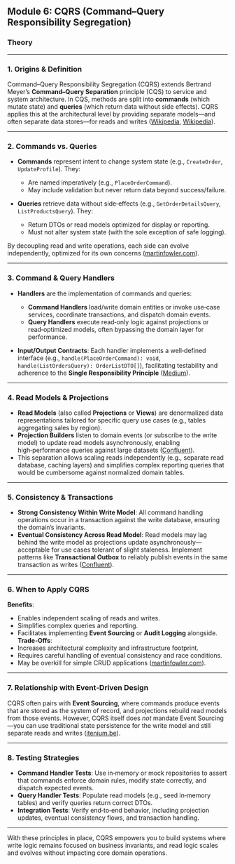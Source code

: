 ## Module 6: CQRS (Command–Query Responsibility Segregation)

### Theory

---

### 1. Origins & Definition

Command–Query Responsibility Segregation (CQRS) extends Bertrand Meyer’s **Command–Query Separation** principle (CQS) to service and system architecture. In CQS, methods are split into **commands** (which mutate state) and **queries** (which return data without side effects). CQRS applies this at the architectural level by providing separate models—and often separate data stores—for reads and writes ([Wikipedia][1], [Wikipedia][2]).

---

### 2. Commands vs. Queries

* **Commands** represent intent to change system state (e.g., `CreateOrder`, `UpdateProfile`). They:

  * Are named imperatively (e.g., `PlaceOrderCommand`).
  * May include validation but never return data beyond success/failure.
* **Queries** retrieve data without side‑effects (e.g., `GetOrderDetailsQuery`, `ListProductsQuery`). They:

  * Return DTOs or read models optimized for display or reporting.
  * Must not alter system state (with the sole exception of safe logging).

By decoupling read and write operations, each side can evolve independently, optimized for its own concerns ([martinfowler.com][3]).

---

### 3. Command & Query Handlers

* **Handlers** are the implementation of commands and queries:

  * **Command Handlers** load/write domain entities or invoke use‑case services, coordinate transactions, and dispatch domain events.
  * **Query Handlers** execute read‑only logic against projections or read‑optimized models, often bypassing the domain layer for performance.
* **Input/Output Contracts**: Each handler implements a well‑defined interface (e.g., `handle(PlaceOrderCommand): void`, `handle(ListOrdersQuery): OrderListDTO[]`), facilitating testability and adherence to the **Single Responsibility Principle** ([Medium][4]).

---

### 4. Read Models & Projections

* **Read Models** (also called **Projections** or **Views**) are denormalized data representations tailored for specific query use cases (e.g., tables aggregating sales by region).
* **Projection Builders** listen to domain events (or subscribe to the write model) to update read models asynchronously, enabling high‑performance queries against large datasets ([Confluent][5]).
* This separation allows scaling reads independently (e.g., separate read database, caching layers) and simplifies complex reporting queries that would be cumbersome against normalized domain tables.

---

### 5. Consistency & Transactions

* **Strong Consistency Within Write Model**: All command handling operations occur in a transaction against the write database, ensuring the domain’s invariants.
* **Eventual Consistency Across Read Model**: Read models may lag behind the write model as projections update asynchronously—acceptable for use cases tolerant of slight staleness. Implement patterns like **Transactional Outbox** to reliably publish events in the same transaction as writes ([Confluent][5]).

---

### 6. When to Apply CQRS

**Benefits**:

* Enables independent scaling of reads and writes.
* Simplifies complex queries and reporting.
* Facilitates implementing **Event Sourcing** or **Audit Logging** alongside.
  **Trade‑Offs**:
* Increases architectural complexity and infrastructure footprint.
* Requires careful handling of eventual consistency and race conditions.
* May be overkill for simple CRUD applications ([martinfowler.com][3]).

---

### 7. Relationship with Event‑Driven Design

CQRS often pairs with **Event Sourcing**, where commands produce events that are stored as the system of record, and projections rebuild read models from those events. However, CQRS itself does *not* mandate Event Sourcing—you can use traditional state persistence for the write model and still separate reads and writes ([itenium.be][6]).

---

### 8. Testing Strategies

* **Command Handler Tests**: Use in‑memory or mock repositories to assert that commands enforce domain rules, modify state correctly, and dispatch expected events.
* **Query Handler Tests**: Populate read models (e.g., seed in‑memory tables) and verify queries return correct DTOs.
* **Integration Tests**: Verify end‑to‑end behavior, including projection updates, eventual consistency flows, and transaction handling.

---

With these principles in place, CQRS empowers you to build systems where write logic remains focused on business invariants, and read logic scales and evolves without impacting core domain operations.

[1]: https://en.wikipedia.org/wiki/Command%E2%80%93query_separation?utm_source=chatgpt.com "Command–query separation"
[2]: https://en.wikipedia.org/wiki/Command_Query_Responsibility_Segregation?utm_source=chatgpt.com "Command Query Responsibility Segregation"
[3]: https://martinfowler.com/bliki/CQRS.html?utm_source=chatgpt.com "CQRS - Martin Fowler"
[4]: https://medium.com/%4090mandalchandan/cqrs-architecture-how-it-works-5f18a36886ea?utm_source=chatgpt.com "CQRS Architecture: How It Works - Medium"
[5]: https://developer.confluent.io/patterns/compositional-patterns/command-query-responsibility-segregation/?utm_source=chatgpt.com "Command Query Responsibility Segregation (CQRS)"
[6]: https://itenium.be/blog/design/CQRS-Ramble/?utm_source=chatgpt.com "CQRS and CRUD - itenium.be"
